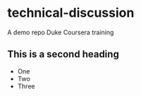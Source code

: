 # technical-discussion
A demo repo Duke Coursera training

## This is a second heading

* One
* Two
* Three

